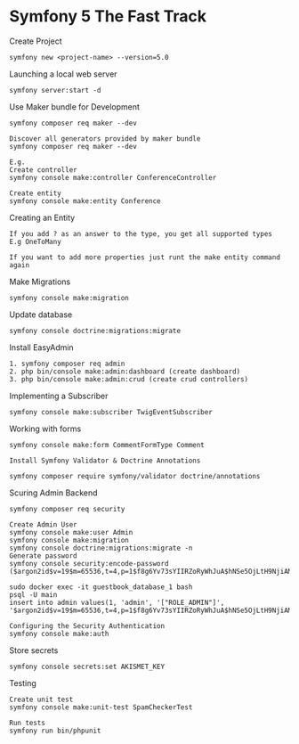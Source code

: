 # Symfony 5 The Fast Track

Create Project

```
symfony new <project-name> --version=5.0
```

Launching a local web server

```
symfony server:start -d
```

Use Maker bundle for Development

```
symfony composer req maker --dev

Discover all generators provided by maker bundle
symfony composer req maker --dev

E.g.
Create controller
symfony console make:controller ConferenceController

Create entity
symfony console make:entity Conference
```

Creating an Entity

```
If you add ? as an answer to the type, you get all supported types
E.g OneToMany

If you want to add more properties just runt the make entity command again
```

Make Migrations

```
symfony console make:migration
```

Update database

```
symfony console doctrine:migrations:migrate
```

Install EasyAdmin

```
1. symfony composer req admin
2. php bin/console make:admin:dashboard (create dashboard)
3. php bin/console make:admin:crud (create crud controllers)

```

Implementing a Subscriber

```
symfony console make:subscriber TwigEventSubscriber
```

Working with forms

```
symfony console make:form CommentFormType Comment

Install Symfony Validator & Doctrine Annotations

symfony composer require symfony/validator doctrine/annotations
```

Scuring Admin Backend

```
symfony composer req security

Create Admin User
symfony console make:user Admin
symfony console make:migration
symfony console doctrine:migrations:migrate -n
Generate password
symfony console security:encode-password
($argon2id$v=19$m=65536,t=4,p=1$f8g6Yv73sYIIRZoRyWhJuA$hNSe5OjLtH9NjiAMJxXzrn9ZztgnyuI3o6+igao8IJ8)

sudo docker exec -it guestbook_database_1 bash
psql -U main
insert into admin values(1, 'admin', '["ROLE_ADMIN"]', '$argon2id$v=19$m=65536,t=4,p=1$f8g6Yv73sYIIRZoRyWhJuA$hNSe5OjLtH9NjiAMJxXzrn9ZztgnyuI3o6+igao8IJ8');

Configuring the Security Authentication
symfony console make:auth
```

Store secrets
```
symfony console secrets:set AKISMET_KEY
```

Testing
```
Create unit test
symfony console make:unit-test SpamCheckerTest

Run tests
symfony run bin/phpunit

```